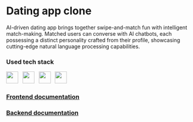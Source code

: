 # Dating app clone

AI-driven dating app brings together swipe-and-match fun with intelligent match-making. Matched users can converse with AI chatbots, each possessing a distinct personality crafted from their profile, showcasing cutting-edge natural language processing capabilities.

### Used tech stack
<img height="32" width="32" src="https://cdn.simpleicons.org/javascript/" /> &nbsp; <img height="32" width="32" src="https://cdn.simpleicons.org/react/" /> &nbsp; <img height="32" width="32" src="https://cdn.simpleicons.org/vite/" /> &nbsp; <img height="32" width="32" src="https://cdn.simpleicons.org/tailwindcss/" />

### [Frontend documentation](https://github.com/omkaar87/dating-ai-frontend/wiki)
### [Backend documentation](https://github.com/omkaar87/dating-ai-backend/wiki)
